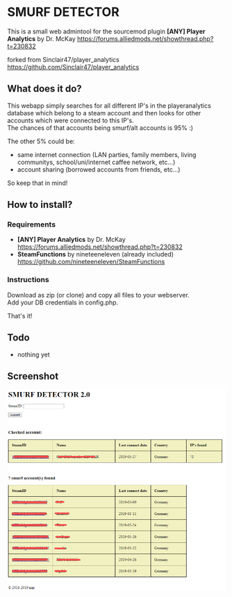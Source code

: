# SMURF DETECTOR
This is a small web admintool for the sourcemod plugin **[ANY] Player Analytics** by Dr. McKay
https://forums.alliedmods.net/showthread.php?t=230832

forked from Sinclair47/player_analytics https://github.com/Sinclair47/player_analytics 

## What does it do?
This webapp simply searches for all different IP's in the playeranalytics database which belong to a steam account and then looks for other accounts which were connected to this IP's.  
The chances of that accounts being smurf/alt accounts is 95% :)

The other 5% could be:
- same internet connection (LAN parties, family members, living communitys, school/uni/internet caffee network, etc...)
- account sharing (borrowed accounts from friends, etc...)

So keep that in mind!

## How to install?

### Requirements

- **[ANY] Player Analytics** by Dr. McKay https://forums.alliedmods.net/showthread.php?t=230832
- **SteamFunctions** by nineteeneleven (already included) https://github.com/nineteeneleven/SteamFunctions

### Instructions
Download as zip (or clone) and copy all files to your webserver.  
Add your DB credentials in config.php.
 
That's it!

## Todo
* nothing yet

## Screenshot
![SMURF DETECTOR 2.0](https://raw.githubusercontent.com/nap10/smurfdetector/master/smurf_detector.png)

